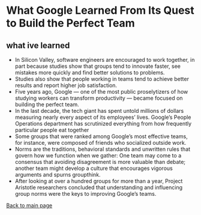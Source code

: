 # What Google Learned From Its Quest to Build the Perfect Team

## what ive learned

- In Silicon Valley, software engineers are encouraged to work together, in part because studies show that groups tend to innovate faster, see mistakes more quickly and find better solutions to problems.
- Studies also show that people working in teams tend to achieve better results and report higher job satisfaction.
- Five years ago, Google — one of the most public proselytizers of how studying workers can transform productivity — became focused on building the perfect team.
- In the last decade, the tech giant has spent untold millions of dollars measuring nearly every aspect of its employees’ lives. Google’s People Operations department has scrutinized everything from how frequently particular people eat together
- Some groups that were ranked among Google’s most effective teams, for instance, were composed of friends who socialized outside work.
- Norms are the traditions, behavioral standards and unwritten rules that govern how we function when we gather: One team may come to a consensus that avoiding disagreement is more valuable than debate; another team might develop a culture that encourages vigorous arguments and spurns groupthink.
- After looking at over a hundred groups for more than a year, Project Aristotle researchers concluded that understanding and influencing group norms were the keys to improving Google’s teams.

[Back to main page](README.md)
